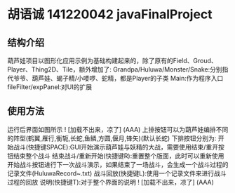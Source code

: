 # 胡语诚 141220042 javaFinalProject
## 结构介绍
葫芦娃项目以图形化应用示例为基础构建起来的，除了原有的Field、Groud、Player、Thing2D、Tile，额外增加了:
Grandpa/Huluwa/Monster/Snake:分别指代爷爷、葫芦娃、蝎子精/小喽啰、蛇精，都是Player的子类
Main:作为程序入口
fileFilter/expPanel:对UI的扩展
## 使用方法
运行后界面如图所示
! [加载不出来，凉了] (AAA)
上排按钮可以为葫芦娃编排不同的阵型(鹤翼,雁行,衡轭,长蛇,鱼鳞,方圆,偃月,锋矢)(默认长蛇)
下排按钮分别为:
开始战斗(快捷键SPACE):GUI开始演示葫芦娃与妖精的大战，需要使用结束/重开按钮结束整个战斗
结束战斗/重新开始(快捷键R):重置整个版面，此时可以重新使用开始战斗按钮进行下一次战斗演示，如果结束了一场战斗，会生成一个战斗过程的记录文件(HuluwaRecord~.txt)
战斗回放(快捷键L):使用一个记录文件来进行战斗过程的回放
说明(快捷键T):对于整个界面的说明
! [加载不出来，凉了] (AAA)

